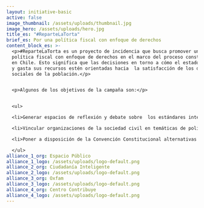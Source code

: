 ```yaml
---
layout: initiative-basic
active: false
image_thumbnail: /assets/uploads/thumbnail.jpg
image_hero: /assets/uploads/hero.jpg
title_es: "#ReparteLaTorta"
brief_es: Por una política fiscal con enfoque de derechos
content_block_es: >-
  <p>#ReparteLaTorta es un proyecto de incidencia que busca promover una
  política fiscal con enfoque de derechos en el marco del proceso constituyente
  en Chile. Esto significa que las decisiones en torno a cómo el estado recauda
  y gasta sus recursos estén orientadas hacia  la satisfacción de los derechos
  sociales de la población.</p>


  <p>Algunos de los objetivos de la campaña son:</p> 


  <ul>

  <li>Generar espacios de reflexión y debate sobre  los estándares internacionales y mejores prácticas comparadas en materia de principios constitucionales para una política fiscal con enfoque de derechos.</li>

  <li>Vincular organizaciones de la sociedad civil en temáticas de política fiscal y derechos sociales</li>

  <li>Poner a disposición de la Convención Constitucional alternativas normativas para la consagración de principios e instituciones que garanticen una política fiscal con enfoque de derechos.</li>

  </ul>
alliance_1_org: Espacio Público
alliance_1_logo: /assets/uploads/logo-default.png
alliance_2_org: Ciudadanía Inteligente
alliance_2_logo: /assets/uploads/logo-default.png
alliance_3_org: Oxfam
alliance_3_logo: /assets/uploads/logo-default.png
alliance_4_org: Centro Contribuye
alliance_4_logo: /assets/uploads/logo-default.png
---
```

